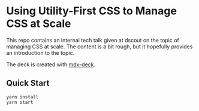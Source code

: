 # Using Utility-First CSS to Manage CSS at Scale

This repo contains an internal tech talk given at dscout on the topic of managing CSS at scale. The content is a bit rough, but it hopefully provides an introduction to the topic.

The deck is created with [mdx-deck](https://github.com/jxnblk/mdx-deck).

## Quick Start

```
yarn install
yarn start
```
